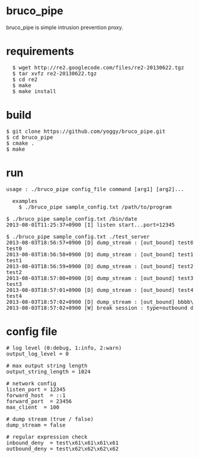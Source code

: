 bruco_pipe
================
bruco_pipe is simple intrusion prevention proxy.


requirements
================
<pre>
  $ wget http://re2.googlecode.com/files/re2-20130622.tgz
  $ tar xvfz re2-20130622.tgz
  $ cd re2
  $ make
  $ make install
</pre>


build
================
<pre>
$ git clone https://github.com/yoggy/bruco_pipe.git
$ cd bruco_pipe
$ cmake .
$ make
</pre>

run
================
<pre>
usage : ./bruco_pipe config_file command [arg1] [arg2]...

  examples
    $ ./bruco_pipe sample_config.txt /path/to/program

$ ./bruco_pipe sample_config.txt /bin/date
2013-08-01T11:25:37+0900 [I] listen start...port=12345

$ ./bruco_pipe sample_config.txt ./test_server
2013-08-03T18:56:57+0900 [D] dump_stream : [out_bound] test0\x0a
test0
2013-08-03T18:56:58+0900 [D] dump_stream : [out_bound] test1\x0a
test1
2013-08-03T18:56:59+0900 [D] dump_stream : [out_bound] test2\x0a
test2
2013-08-03T18:57:00+0900 [D] dump_stream : [out_bound] test3\x0a
test3
2013-08-03T18:57:01+0900 [D] dump_stream : [out_bound] test4\x0a
test4
2013-08-03T18:57:02+0900 [D] dump_stream : [out_bound] bbbb\x0a
2013-08-03T18:57:02+0900 [W] break_session : type=outbound_deny_re, outbound_re=\x62\x62\x62\x62
</pre>

config file
================
<pre>
# log level (0:debug, 1:info, 2:warn)
output_log_level = 0

# max output string length
output_string_length = 1024

# network config
listen_port = 12345
forward_host  = ::1
forward_port  = 23456 
max_client  = 100

# dump stream (true / false)
dump_stream = false

# regular expression check
inbound_deny  = test\x61\x61\x61\x61
outbound_deny = test\x62\x62\x62\x62

</pre>

